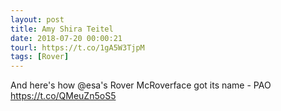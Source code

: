 ```yaml
---
layout: post
title: Amy Shira Teitel
date: 2018-07-20 00:00:21
tourl: https://t.co/1gA5W3TjpM
tags: [Rover]
---
```

And here's how @esa's Rover McRoverface got its name - PAO
https://t.co/QMeuZn5oS5